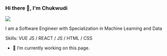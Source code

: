 ### Hi there 👋, I'm Chukwudi 
![](https://cdn.zephyrnet.com/wp-content/uploads/2022/06/05064242/Why-is-Software-Engineering-Popular.jpg)

I am a Software Engineer with Specialization in Machine Learning and Data

Skills: VUE JS / REACT / JS / HTML / CSS

- 🔭 I’m currently working on this page. 





